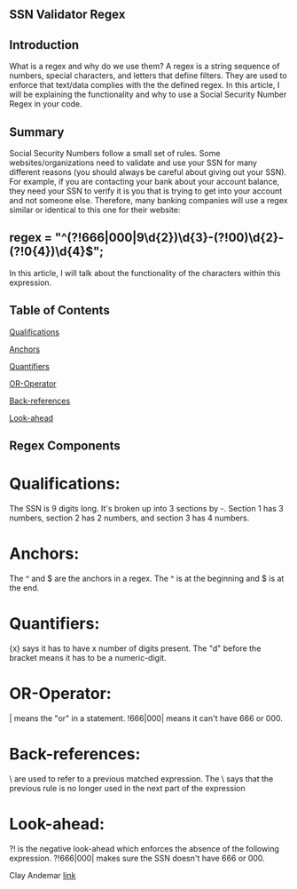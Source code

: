 ## SSN Validator Regex

## Introduction
What is a regex and why do we use them? A regex is a string sequence of numbers, special characters, and letters that define filters. They are used to enforce that text/data complies with the the defined regex. In this article, I will be explaining the functionality and why to use a Social Security Number Regex in your code. 

## Summary
Social Security Numbers follow a small set of rules. Some websites/organizations need to validate and use your SSN for many different reasons (you should always be careful about giving out your SSN). For example, if you are contacting your bank about your account balance, they need your SSN to verify it is you that is trying to get into your account and not someone else. Therefore, many banking companies will use a regex similar or identical to this one for their website:
## regex = "^(?!666|000|9\\d{2})\\d{3}-(?!00)\\d{2}-(?!0{4})\\d{4}$";
In this article, I will talk about the functionality of the characters within this expression.

## Table of Contents
[Qualifications](#Qualifications) 

[Anchors](#Anchors) 

[Quantifiers](#Quantifiers) 

[OR-Operator](#OR-Operator) 

[Back-references](#Back-references) 

[Look-ahead](#Look-ahead) 

## Regex Components

# Qualifications: 
The SSN is 9 digits long. It's broken up into 3 sections by -. Section 1 has 3 numbers, section 2 has 2 numbers, and section 3 has 4 numbers.

# Anchors: 
The ^ and $ are the anchors in a regex. The ^ is at the beginning and $ is at the end.

# Quantifiers: 
{x} says it has to have x number of digits present. The "d" before the bracket means it has to be a numeric-digit.

# OR-Operator: 
| means the "or" in a statement. !666|000| means it can't have 666 or 000.

# Back-references: 
\\ are used to refer to a previous matched expression. The \\ says that the previous rule is no longer used in the next part of the expression

# Look-ahead: 
?! is the negative look-ahead which enforces the absence of the following expression. ?!666|000| makes sure the SSN doesn't have 666 or 000.


Clay Andemar
[link](https://clayandemar.github.io/regex/)